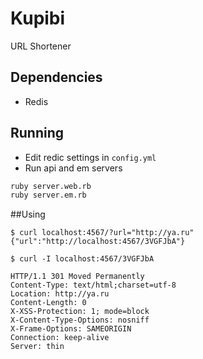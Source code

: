 # 
# Kupibi
URL Shortener

## Dependencies
* Redis

## Running
* Edit redic settings in `config.yml`
* Run api and em servers
```bash
ruby server.web.rb
ruby server.em.rb
```

##Using

    $ curl localhost:4567/?url="http://ya.ru"
    {"url":"http://localhost:4567/3VGFJbA"}

    $ curl -I localhost:4567/3VGFJbA
    
    HTTP/1.1 301 Moved Permanently
    Content-Type: text/html;charset=utf-8
    Location: http://ya.ru
    Content-Length: 0
    X-XSS-Protection: 1; mode=block
    X-Content-Type-Options: nosniff
    X-Frame-Options: SAMEORIGIN
    Connection: keep-alive
    Server: thin



